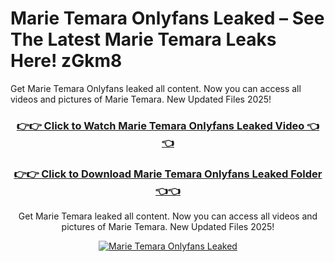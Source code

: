 # Marie Temara Onlyfans Leaked – See The Latest Marie Temara Leaks Here! zGkm8

Get Marie Temara Onlyfans leaked all content. Now you can access all videos and pictures of Marie Temara. New Updated Files 2025!  
<div align="center">
  
### [👉👉 Click to Watch Marie Temara Onlyfans Leaked Video 👈👈](https://links2leaks.com/marietemara)  
### [👉👉 Click to Download Marie Temara Onlyfans Leaked Folder 👈👈](https://links2leaks.com/marietemara)  

Get Marie Temara leaked all content. Now you can access all videos and pictures of Marie Temara. New Updated Files 2025!  

[![Marie Temara Onlyfans Leaked](https://i.ibb.co/93hzkbrt/l2l.gif)](https://links2leaks.com/marietemara)  

</div>
